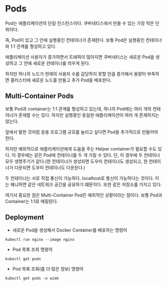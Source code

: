 # Pods

Pod는 애플리케이션의 단일 인스턴스이다. 쿠버네티스에서 만들 수 있는 가장 작은 단위이다.

즉, Pod이 있고 그 안에 실행중인 컨테이너가 존재한다. 보통 Pod은 실행중인 컨테이너와 1:1 관계를 형성하고 있다.

애플리케이션 사용자가 증가하면서 트래픽이 많아지면 쿠버네티스는 새로운 Pod을 생성하고 그 안에 새로운 컨테이너를 띄우게 된다.

하지만 하나의 노드가 현재의 사용자 수를 감당하지 못할 만큼 증가해서 용량이 부족하면 클러스터에 새로운 노드를 만들고 추가 Pod을 배포한다.

## Multi-Container Pods

보통 Pod과 container는 1:1 관계를 형성하고 있는데, 하나의 Pod에는 여러 개의 컨테이너가 존재할 수는 있다. 하지만 실행중인 동일한 애플리케이션이 여러 개 존재하지는 않는다.

앞에서 말한 것처럼 응용 프로그램 규모를 늘리고 싶다면 Pod을 추가적으로 만들어야 한다.

하지만 예외적으로 애플리케이션에게 도움을 주는 Helper container가 필요할 수도 있다. 이 경우에는 같은 Pod에 컨테이너를 두 개 가질 수 있다. 단, 이 경우에 두 컨테이너 모두 생명주기가 같다.(한 컨테이너가 생성되면 도우미 컨테이너도 생성되고, 한 컨테이너가 다운되면 도우미 컨테이너도 다운된다.)

두 컨테이너는 서로 직접 통신이 가능하다. localhost로 통신이 가능하다는 것이다. 이는 왜냐하면 같은 네트워크 공간을 공유하기 떄문이다. 또한 같은 저장소를 가지고 있다.

여기서 중요한 점은 Multi-Container Pod은 예외적인 상황이라는 점이다. 보통 Pod과 Container는 1:1로 매핑된다.

## Deployment

- 새로운 Pod을 생성해서 Docker Container를 배포하는 명령어

```shell
kubectl run nginx --image nginx
```

- Pod 목록 조회 명령어

```shell
kubectl get pods
```

- Pod 목록 조회(좀 더 많은 정보) 명령어

```shell
kubectl get pods -o wide
```